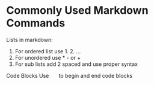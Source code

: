 # Commonly Used Markdown Commands

Lists in markdown:
1. For ordered list use 1. 2. ...
2. For unordered use * - or +
3. For sub lists add 2 spaced and use proper syntax

Code Blocks
Use  ``` ``` ``` ``` to begin and end code blocks
